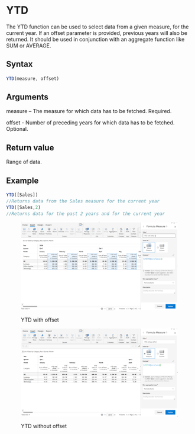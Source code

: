 # YTD

The YTD function can be used to select data from a given measure, for the current year. If an offset parameter is provided, previous years will also be returned. It should be used in conjunction with an aggregate function like SUM or AVERAGE.&#x20;

## Syntax

```javascript
YTD(measure, offset)
```

## Arguments

measure – The measure for which data has to be fetched. Required.

offset -   Number of preceding years for which data has to be fetched. Optional.

## Return value

Range of data.

## Example

```javascript
YTD([Sales])
//Returns data from the Sales measure for the current year
YTD([Sales,2)
//Returns data for the past 2 years and for the current year
```

<figure><img src="../../.gitbook/assets/image (15).png" alt=""><figcaption><p>YTD with offset</p></figcaption></figure>

<figure><img src="../../.gitbook/assets/image (16).png" alt=""><figcaption><p>YTD without offset</p></figcaption></figure>
